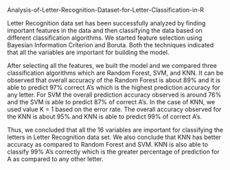 Analysis-of-Letter-Recognition-Dataset-for-Letter-Classification-in-R

Letter Recognition data set has been successfully analyzed by finding important features in the data and then classifying the data based on different classification algorithms. We started feature selection using Bayesian Information Criterion and Boruta. Both the techniques indicated that all the variables are important for building the model.

After selecting all the features, we built the model and we compared three classification algorithms which are Random Forest, SVM, and KNN. It can be observed that overall accuracy of the Random Forest is about 89% and it is able to predict 97% correct A’s which is the highest prediction accuracy for any letter. For SVM the overall prediction accuracy observed is around 76% and the SVM is able to predict 87% of correct A’s. In the case of KNN, we used value K = 1 based on the error rate. The overall accuracy observed for the KNN is about 95% and KNN is able to predict 99% of correct A’s.

Thus, we concluded that all the 16 variables are important for classifying the letters in Letter Recognition data set. We also conclude that KNN has better accuracy as compared to Random Forest and SVM. KNN is also able to classify 99% A’s correctly which is the greater percentage of prediction for A as compared to any other letter.

